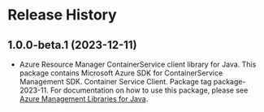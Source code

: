 # Release History

## 1.0.0-beta.1 (2023-12-11)

- Azure Resource Manager ContainerService client library for Java. This package contains Microsoft Azure SDK for ContainerService Management SDK. Container Service Client. Package tag package-2023-11. For documentation on how to use this package, please see [Azure Management Libraries for Java](https://aka.ms/azsdk/java/mgmt).
